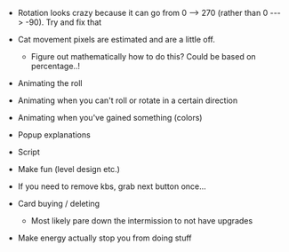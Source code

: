 + Rotation looks crazy because it can go from 0 --> 270 (rather than 0 ---> -90). Try and fix that 

+ Cat movement pixels are estimated and are a little off.
  + Figure out mathematically how to do this? Could be based on percentage..!

+ Animating the roll

+ Animating when you can't roll or rotate in a certain direction

+ Animating when you've gained something (colors)

+ Popup explanations 

+ Script

+ Make fun (level design etc.)

+ If you need to remove kbs, grab next button once... 

+ Card buying / deleting 
  + Most likely pare down the intermission to not have upgrades

+ Make energy actually stop you from doing stuff 
